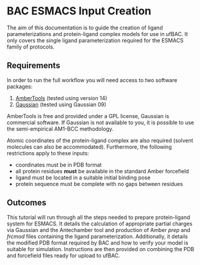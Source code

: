# BAC ESMACS Input Creation

The aim of this documentation is to guide the creation of ligand parameterizations and protein-ligand complex models for use in ufBAC.
It only covers the single ligand parameterization required for the ESMACS family of protocols.

## Requirements

In order to run the full workflow you will need access to two software packages:

1. [AmberTools](http://ambermd.org/#AmberTools) (tested using version 14)
2. [Gaussian](http://gaussian.com/) (tested using Gaussian 09)

AmberTools is free and provided under a GPL license, Gaussian is commercial software.
If Gaussian is not available to you, it is possible to use the semi-empirical AM1-BCC methodology.

Atomic coordinates of the protein-ligand complex are also required (solvent molecules can also be accommodated).
Furthermore, the following restrictions apply to these inputs:

*  coordinates must be in PDB format
*  all protein residues **must** be available in the standard Amber forcefield
*  ligand must be located in a suitable initial binding pose
*  protein sequence must be complete with no gaps between residues

## Outcomes

This tutorial will run through all the steps needed to prepare protein-ligand system for ESMACS.
It details the calculation of appropriate partial charges via Gaussian and the Antechamber tool and production of Amber *prep* and *frcmod* files containing the ligand parameterization.
Additionally, it details the modified PDB format required by BAC and how to verify your model is suitable for simulation.
Instructions are then provided on combining the PDB and forcefield files ready for upload to ufBAC.
